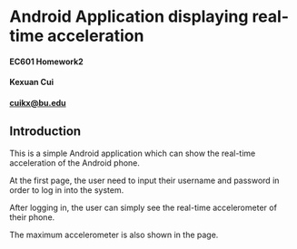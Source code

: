 # Android Application displaying real-time acceleration

#### EC601 Homework2
#### Kexuan Cui
#### cuikx@bu.edu

## Introduction
This is a simple Android application  which can show the real-time acceleration of the Android phone. 

At the first page, the user need to input their username and password in order to log in into the system. 

After logging in, the user can simply see the real-time accelerometer of their phone. 

The maximum accelerometer is also shown in the page. 
